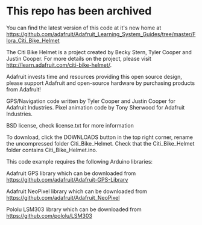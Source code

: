 # This repo has been archived

You can find the latest version of this code at it's new home at 
https://github.com/adafruit/Adafruit_Learning_System_Guides/tree/master/Flora_Citi_Bike_Helmet

The Citi Bike Helmet is a project created by Becky Stern, Tyler Cooper and Justin Cooper.  For more details on the project, please visit http://learn.adafruit.com/citi-bike-helmet/.

Adafruit invests time and resources providing this open source design, please support Adafruit and open-source hardware by purchasing products from Adafruit!

GPS/Navigation code written by Tyler Cooper and Justin Cooper for Adafruit Industries. Pixel animation code by Tony Sherwood for Adafruit Industries.

BSD license, check license.txt for more information

To download, click the DOWNLOADS button in the top right corner, rename the uncompressed folder Citi_Bike_Helmet. Check that the Citi_Bike_Helmet folder contains Citi_Bike_Helmet.ino.

This code example requires the following Arduino libraries:

Adafruit GPS library which can be downloaded from https://github.com/adafruit/Adafruit-GPS-Library

Adafruit NeoPixel library which can be downloaded from https://github.com/adafruit/Adafruit_NeoPixel

Pololu LSM303 library which can be downloaded from https://github.com/pololu/LSM303
